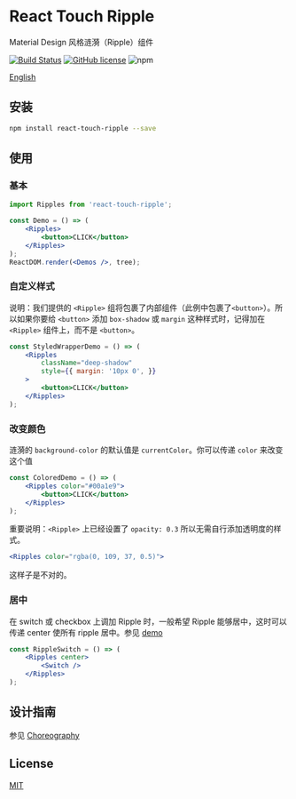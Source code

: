 # React Touch Ripple

Material Design 风格涟漪（Ripple）组件

[![Build Status](https://travis-ci.org/froyog/react-touch-ripple.svg?branch=master)](https://travis-ci.org/froyog/react-touch-ripple) [![GitHub license](https://img.shields.io/badge/license-MIT-blue.svg)](https://github.com/froyog/react-touch-ripple/blob/master/LICENSE) 
![npm](https://img.shields.io/npm/v/npm.svg)

[English](./README.md)

## 安装

```bash
npm install react-touch-ripple --save
```

## 使用

### 基本

```jsx
import Ripples from 'react-touch-ripple';

const Demo = () => (
    <Ripples>
        <button>CLICK</button>
    </Ripples>
);
ReactDOM.render(<Demos />, tree);
```

### 自定义样式

说明：我们提供的 `<Ripple>` 组将包裹了内部组件（此例中包裹了`<button>`）。所以如果你要给 `<button>` 添加 `box-shadow` 或 `margin` 这种样式时，记得加在 `<Ripple>` 组件上，而不是 `<button>`。

```jsx
const StyledWrapperDemo = () => (
    <Ripples 
        className="deep-shadow"
        style={{ margin: '10px 0', }}
    >
        <button>CLICK</button>
    </Ripples>
);
```

### 改变颜色

涟漪的 `background-color` 的默认值是 `currentColor`。你可以传递 `color` 来改变这个值

```jsx
const ColoredDemo = () => (
    <Ripples color="#00a1e9">
        <button>CLICK</button>
    </Ripples>
);
```

重要说明：`<Ripple>` 上已经设置了 `opacity: 0.3` 所以无需自行添加透明度的样式。

```jsx
<Ripples color="rgba(0, 109, 37, 0.5)">
```
这样子是不对的。

### 居中

在 switch 或 checkbox 上调加 Ripple 时，一般希望 Ripple 能够居中，这时可以传递 center 使所有 ripple 居中。参见 [demo](https://froyog.github.io/react-touch-ripple)

```jsx
const RippleSwitch = () => (
    <Ripples center>
        <Switch />
    </Ripples>
);
```

## 设计指南

参见 [Choreography](https://material.io/guidelines/motion/choreography.html)

## License

[MIT](./LICENSE)
